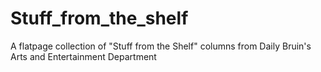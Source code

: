 # Stuff_from_the_shelf
A flatpage collection of "Stuff from the Shelf" columns from Daily Bruin's Arts and Entertainment Department
